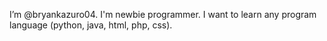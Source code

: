I’m @bryankazuro04.
I'm newbie programmer.
I want to learn any program language (python, java, html, php, css).


<!---
bryankazuro04/bryankazuro04 is a ✨ special ✨ repository because its `README.md` (this file) appears on your GitHub profile.
You can click the Preview link to take a look at your changes.
--->
